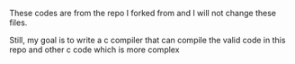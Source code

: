 These codes are from the repo I forked from and I will not change these files.

Still, my goal is to write a c compiler that can compile the valid code in this repo and other c code which is more complex

